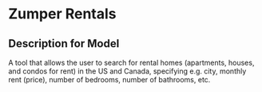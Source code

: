 # Zumper Rentals

## Description for Model

A tool that allows the user to search for rental homes (apartments, houses, and condos for rent) in the US and Canada, specifying e.g. city, monthly rent (price), number of bedrooms, number of bathrooms, etc.

